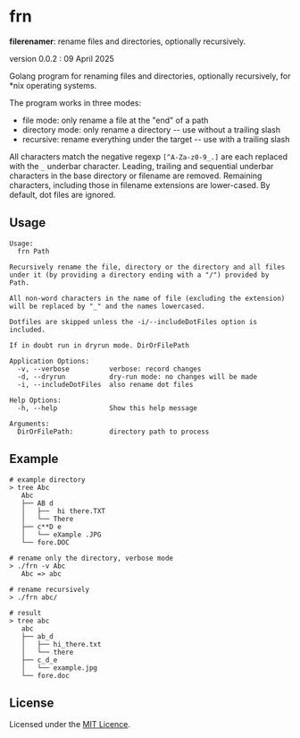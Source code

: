 # frn

**filerenamer**: rename files and directories, optionally recursively.

version 0.0.2 : 09 April 2025

Golang program for renaming files and directories, optionally
recursively, for \*nix operating systems.

The program works in three modes:

* file mode: only rename a file at the "end" of a path
* directory mode: only rename a directory -- use without a trailing
  slash
* recursive: rename everything under the target -- use with a trailing
  slash

All characters match the negative regexp `[^A-Za-z0-9_.]` are each
replaced with the `_` underbar character. Leading, trailing and
sequential underbar characters in the base directory or filename are
removed. Remaining characters, including those in filename extensions
are lower-cased. By default, dot files are ignored.

## Usage

```
Usage:
  frn Path

Recursively rename the file, directory or the directory and all files
under it (by providing a directory ending with a "/") provided by Path.

All non-word characters in the name of file (excluding the extension)
will be replaced by "_" and the names lowercased. 

Dotfiles are skipped unless the -i/--includeDotFiles option is included.

If in doubt run in dryrun mode. DirOrFilePath

Application Options:
  -v, --verbose          verbose: record changes
  -d, --dryrun           dry-run mode: no changes will be made
  -i, --includeDotFiles  also rename dot files

Help Options:
  -h, --help             Show this help message

Arguments:
  DirOrFilePath:         directory path to process

```

## Example

```
# example directory
> tree Abc
   Abc
   ├── AB d
   │   ├──  hi there.TXT
   │   └── There
   ├── c**D e
   │   └── eXample .JPG 
   └── fore.DOC

# rename only the directory, verbose mode
> ./frn -v Abc
   Abc => abc

# rename recursively
> ./frn abc/

# result
> tree abc
   abc
   ├── ab_d
   │   ├── hi_there.txt
   │   └── there
   ├── c_d_e
   │   └── example.jpg
   └── fore.doc

```


## License

Licensed under the [MIT Licence](LICENCE).
